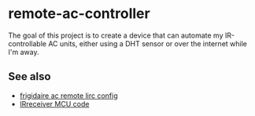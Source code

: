 # remote-ac-controller

The goal of this project is to create a device that can automate my
IR-controllable AC units, either using a DHT sensor or over the internet
while I'm away.


## See also

- [frigidaire ac remote lirc config](https://gist.github.com/prplecake/71c4bc8584541cf7423b922b81733c3a)
- [IRreceiver MCU code](https://github.com/prplecake/IRreceiver)
